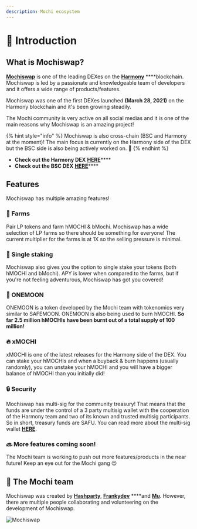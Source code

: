```yaml
---
description: Mochi ecosystem
---
```


# 🍡 Introduction

## What is Mochiswap?

[**Mochiswap**](https://mochiswap.io) is one of the leading DEXes on the [**Harmony**](https://www.harmony.one) \*\*\*\*blockchain. Mochiswap is led by a passionate and knowledgeable team of developers and it offers a wide range of products/features.

Mochiswap was one of the first DEXes launched **(March 28, 2021)** on the Harmony blockchain and it's been growing steadily.

The Mochi community is very active on all social medias and it is one of the main reasons why Mochiswap is an amazing project!

{% hint style="info" %}
Mochiswap is also cross-chain (BSC and Harmony at the moment)! The main focus is currently on the Harmony side of the DEX but the BSC side is also being actively worked on. 💜
{% endhint %}

* **Check out the Harmony DEX** [**HERE**](https://harmony.mochiswap.io)\*\*\*\*
* **Check out the BSC DEX** [**HERE**](https://bsc.mochiswap.io)\*\*\*\*

## **Features**

Mochiswap has multiple amazing features!

### 🚜 Farms

Pair LP tokens and farm hMOCHI & bMochi. Mochiswap has a wide selection of LP farms so there should be something for everyone! The current multiplier for the farms is at 1X so the selling pressure is minimal.

### 🌺 Single staking

Mochiswap also gives you the option to single stake your tokens (both hMOCHI and bMochi). APY is lower when compared to the farms, but if you're not feeling adventurous, Mochiswap has got you covered!

### 🚀 ONEMOON

ONEMOON is a token developed by the Mochi team with tokenomics very similar to SAFEMOON. ONEMOON is also being used to burn hMOCHI. **So far 2.5 million hMOCHIs have been burnt out of a total supply of 100 million!**

### 🔥 xMOCHI

xMOCHI is one of the latest releases for the Harmony side of the DEX. You can stake your hMOCHIs and when a buyback & burn happens (usually randomly), you can unstake your hMOCHI and you will have a bigger balance of hMOCHI than you initially did!

### 🔒 Security

Mochiswap has multi-sig for the community treasury! That means that the funds are under the control of a 3 party multisig wallet with the cooperation of the Harmony team and two of its known and trusted multisig participants. So in short, treasury funds are SAFU. You can read more about the multi-sig wallet [**HERE**](https://mochiswap.medium.com/introducing-multi-sig-on-mochiswap-bd5a7af5c278).

### 🔜 More features coming soon!

The Mochi team is working to push out more features/products in the near future! Keep an eye out for the Mochi gang 😉

## 🤼 The Mochi team

Mochiswap was created by [**Hashparty**](https://twitter.com/0xhashparty), [**Frankydev**](https://twitter.com/frankydev1) \*\*\*\*and [**Mu**](https://twitter.com/\_mu333). However, there are multiple people collaborating and volunteering on the development of Mochiswap.

![Mochiswap](.gitbook/assets/mochi-02-original-size-.png)
